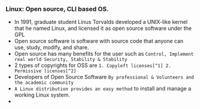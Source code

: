 ### Linux: Open source, CLI based OS.
- In 1991, graduate student Linus Torvalds developed a UNIX-like kernel that he named Linux, and licensed it as open source software under the GPL
- Open source software is software with source code that anyone can use, study, modify, and share.
- Open source has many benefits for the user such as `Control, Implement real world Security, Stability & Stability`
- 2 types of copyrights for OSS are `1. Copyleft licenses[^1] 2. Permissive licenses[^2]`
- Developers of Open Source Software `By professional & Volunteers and the academic community`
- `A Linux distribution provides an easy method` to install and manage a working Linux system.
- 








































[^1]: Copyleft, or "share-alike" licenses, require that anyone who distributes the source code, with or without changes, must pass along the freedom for others to also copy, change, and distribute the code. Common copyleft licenses include the GNU General Public License (GPL) and the Lesser GNU Public License (LGPL).
[^2]: Permissive licenses maximize the reusability of source code. You can use the source for any purpose if the copyright and license statements are preserved, including reusing code under more restrictive or proprietary licenses. Examples of permissive licenses include the MIT/X11 license, the Simplified BSD license, and the Apache Software License 2.0
